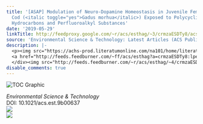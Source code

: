 ```yaml
---
title: '[ASAP] Modulation of Neuro-Dopamine Homeostasis in Juvenile Female Atlantic
  Cod (<italic toggle="yes">Gadus morhua</italic>) Exposed to Polycyclic Aromatic
  Hydrocarbons and Perfluoroalkyl Substances'
date: '2019-05-29'
linkTitle: http://feedproxy.google.com/~r/acs/esthag/~3/crmzaESDTy8/acs.est.9b00637
source: 'Environmental Science & Technology: Latest Articles (ACS Publications)'
description: |-
  <p><img src="https://achs-prod.literatumonline.com/na101/home/literatum/publisher/achs/journals/content/esthag/0/esthag.ahead-of-print/acs.est.9b00637/20190529/images/medium/es-2019-00637z_0004.gif" alt="TOC Graphic"/></p><div><cite>Environmental Science & Technology</cite></div><div>DOI: 10.1021/acs.est.9b00637</div><div class="feedflare">
  <a href="http://feeds.feedburner.com/~ff/acs/esthag?a=crmzaESDTy8:lpeYx01tZyY:yIl2AUoC8zA"><img src="http://feeds.feedburner.com/~ff/acs/esthag?d=yIl2AUoC8zA" border="0"></img></a>
  </div><img src="http://feeds.feedburner.com/~r/acs/esthag/~4/crmzaESDTy8" ...
disable_comments: true
---
```

<p><img src="https://achs-prod.literatumonline.com/na101/home/literatum/publisher/achs/journals/content/esthag/0/esthag.ahead-of-print/acs.est.9b00637/20190529/images/medium/es-2019-00637z_0004.gif" alt="TOC Graphic"/></p><div><cite>Environmental Science & Technology</cite></div><div>DOI: 10.1021/acs.est.9b00637</div><div class="feedflare">
<a href="http://feeds.feedburner.com/~ff/acs/esthag?a=crmzaESDTy8:lpeYx01tZyY:yIl2AUoC8zA"><img src="http://feeds.feedburner.com/~ff/acs/esthag?d=yIl2AUoC8zA" border="0"></img></a>
</div><img src="http://feeds.feedburner.com/~r/acs/esthag/~4/crmzaESDTy8" ...